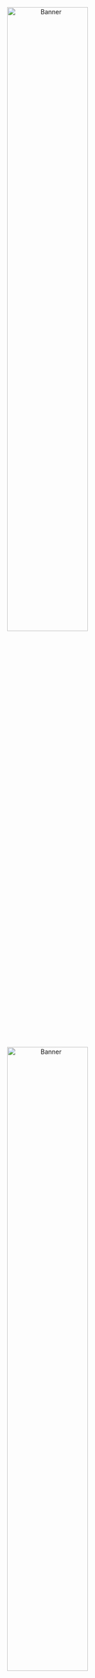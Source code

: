 <p id="begin" align="center">
    <img width="60%" src="https://user-images.githubusercontent.com/16124324/174399599-462c8ab7-e76d-4ea9-9589-022092ff0074.png#gh-dark-mode-only" alt="Banner" />
    <img width="60%" src="https://user-images.githubusercontent.com/16124324/174399545-b753a93e-3b5e-4ef5-8c16-0d7e4f012218.png#gh-light-mode-only" alt="Banner" />
    <br>
    <a href="https://nightly.link/iAmGio/pikt/workflows/maven/master/pikt.zip">
        <img width="35%" src="https://user-images.githubusercontent.com/16124324/174477531-eff55703-63df-474a-a617-a6e51293fb1c.svg" alt="Download">
    </a>
</p>
<br>

> _Ah a language to code by while listening to Pink Floyd_ - a guy from Reddit

> _This looks like it belongs on the list of those things I totally want to do if I ever become immortal_ - another guy from Reddit

---

<br>

Pikt is a pixel-based, Turing complete esoteric programming language that is able to generate fast and lightweight programs out of **aesthetically pleasant image sources**.  
Indeed, Pikt's most interesting feature is **flexibility**: every keyword, statement, function and operator
is linked to one - or more - color, easily customizable via [color schemes](core/src/main/resources/colors.properties).

<!--suppress HtmlDeprecatedAttribute -->
<p align="center">
  <br>
  <a href="https://www.youtube.com/watch?v=Wr7RJqqrw7s">
    <img width="55%" src="https://i.imgur.com/rYscSbe.png" alt="Video" /><br>
  </a>
  <br>
</p>
  
Pikt compiles executables via the Kotlin compiler, therefore compilation for both JVM and native* targets is available, along with runtime interpretation.

> Want to create your first Pikt program? **Check out the [wiki](https://github.com/iAmGio/pikt/wiki)**!

<!--suppress HtmlDeprecatedAttribute -->
<p align="center">
  <br>
  <a href="https://github.com/iAmGio/pikt/wiki/Fibonacci-breakdown">
    <img width="130" src="https://i.imgur.com/lytDoDv.png" alt="Fibonacci" /><br>
  </a>
  <i>A high-performance Fibonacci sequence algorithm.</i>
  <br><br>
  <a href="https://github.com/iAmGio/pikt/wiki/Prime-numbers-breakdown">
    <img width="130" src="https://i.imgur.com/bP5fuyc.png" alt="Prime numbers" /><br>
  </a>
  <i>A prime numbers algorithm.</i>
  <br><br>
  <a href="https://github.com/iAmGio/pikt/wiki/Insertion-sort-breakdown">
    <img width="200" src="https://i.imgur.com/2zNX4eT.png" alt="Insertion sort" /><br>
  </a>
  <i>An insertion sort algorithm.</i>
  <br><br>
  <a href="https://github.com/iAmGio/pikt/wiki/String-reverser-breakdown">
    <img width="130" src="https://i.imgur.com/4Kz9DsI.png" alt="Reverser" /><br></a>
  <i>A string reverser.</i>
  <br><br>
  <a href="https://github.com/iAmGio/pikt/wiki/Tree-breakdown">
    <img width="130" src="https://i.imgur.com/aKg4I59.png" alt="Tree" /><br></a>
  <i>A tree that prints "A tree!".</i>
</p>

These examples take advantage of [custom color schemes](core/src/test/resources/schemes).  
Click on the examples for a breakdown/explanation.

<br>

> **[How does Pikt work?](https://github.com/iAmGio/pikt/wiki/How-does-Pikt-work%3F)**

<br>

## Table of contents

- [Properties](#properties)
- [Settings arguments](#properties)
- [Command arguments](#command-arguments)
- [Building](#building)
- [Roadmap](#roadmap)

## Properties
The following properties define parameters needed by Pikt to run.  
Syntax: `java -Dproperty=value -jar pikt.jar -arguments`.  

- `-Dsource` source image file;


- `-Doutput` output name without extension. Defaults to the value of `source` if not specified;


- `-Dcolors` path to the `.properties` color scheme without extension.  
Default values will be used if not specified (not recommended);


- `-Dtargets` compilation targets divided by a comma. Only `jvm` is supported,
while `windows`, `osx` and `linux` compilation is currently disabled.


- `-Dlib` path to JAR libraries, including the bundled `stdlib.jar` file, divided by a comma.
If not specified, points by default to `./libraries/stdlib.jar`; 


- `-Djvmcompiler` path to the Kotlin/JVM (`kotlinc`) executable compiler. Required if `target` contains `jvm` or if `-interpret` is used;


- `-Dproject` optional path to a [project info](https://github.com/iAmGio/pikt/wiki/Project-info-file) YAML configuration.


- `-Dtask` optional [task]((https://github.com/iAmGio/pikt/wiki/Project-info-file)) name (defined within a project info configuration) to be executed.

## Settings arguments

The following arguments enable settings that affect Pikt's behavior.

- `-interpret` runs the generated code via the JVM compiler;


- `-printoutput` displays the generated Kotlin code;


- `-nocompile` prevents the generation of any executable file;


- `-pl[=type]` sets the active pixel logger type.
A pixel logger is responsible for printing pixels on screen,
for example in case of compile-time errors.  
If not set, it is disabled by default. If `type` is not specified, `rgb` is used.  
Available types:
  - `rgb`: prints each pixel as a square with its RGB color.
  Not all terminals support this;
  - `a256`: prints each pixel as a square with its color approximated to the closest 8-bit (256) color.
  - `box`: prints each pixel in an ASCII box with its hex code inside.


- `-pixelinfo` adds information about pixel coordinates to the output code as comments;


- `-imgoutput=path` sets the output file for image-generating commands (see below). If not specified, defaults to the source image path followed by a suffix;  


- `-chainoutput` enables output chaining for image-generating commands: the output of a command becomes the input for the next one. It requires `-imgoutput` to be set.

## Command arguments

The following arguments execute tasks and exit when completed.  
These are handy shortcuts that replace several manual actions, such as image transformations, while being unrelated to code generation and compilation.

- `-downloadcompiler=type[,version]` downloads the zipped Kotlin compiler for the given platform (`jvm`, `windows`, `macos`, `linux`).   
`version` defaults to `1.7.20`.


- `-createscheme` creates a new [color scheme](core/src/main/resources/colors.properties) with default values.  
It automatically appends library colors too, e.g. the [stdlib scheme](stdlib/src/main/resources/colors.properties), loaded from `-Dlib`;


- `-exportscheme` generates a useful color palette image out of the given color scheme;


- `-recolorize[=method]` creates a copy of the source image (that relies on the default scheme) and adapts it to a custom scheme (specified by `-Dcolors`).  
`method` defines the way properties with more than one color are handled; it can be either `first` (default), `last` or `random`;


- `-standardize` creates a copy of the source image (that relies on a custom scheme) and adapts it to the default scheme;


- `-compact[=size]` creates a compacted copy of the source image with no whitespaces between pixels.  
If `size` is not specified, it will try to create a square-ish image.  
`size` can be defined via `w?h?`, where both `w`and `h` are optional (in case one is missing, it will be calculated the same way as before) (e.g. `w10h5`, `w10`, `h5`);


- `-decompact` creates a decompacted copy of the source image with one statement per line;


- `-standardecompact` runs `-standardize` + `-decompact`;


- `-colorswap=<swaps>` swaps colors from the source image.  
`swaps` is defined as `from1:to1,from2:to2,...` where `from` and `to` are hexadecimal colors; 


- `-mask=path` creates a masked copy of the source image, loading the mask image from `path`;


- `-strconvert[=string]` converts a string into a sequence of RGB (grayscale) values supported by Pikt and prints them out.  
If `string` is not specified, input is read from stdin.  
_See [Hello world!](https://github.com/iAmGio/pikt/wiki/Hello-world) for further information._  
For instance, `-strconvert="Hello Pikt!"` prints:
- 
```
RGB:  72  101  108  108  111  32  80  105  107  116  33  
      H   e    l    l    o        P   i    k    t    !   
```

- `-welcome` runs `-createscheme`, `-exportscheme` (both on `colors`), `-downloadcompiler=jvm` and creates a ready-to-use Hello World source.
Its output is already zipped in the downloadable archive.


More in-depth information about image transformation commands can be found [here](https://github.com/iAmGio/pikt/wiki/Image-transformation-commands).

## Building
The [downloadable archive](#begin) is already built off the latest GitHub commit.
If you wish to build it yourself from source simply run `mvn clean install`.

> **Tip:** setting your run configuration to execute `mvn clean install -pl stdlib -am` compiles the standard library before launching Pikt, in case you need to make frequent updates to it.   
If you are using IntelliJ IDEA consider importing configuration templates from the [runConfigurations](runConfigurations) folder.

## Roadmap

**Code**
- [x] Variables
- [ ] Constants
- [x] Function calls (both as part of expressions and standalone)
- [x] Function definition
- [x] If / else / if else
- [x] Lambdas (code blocks)
- [x] Operators (equality, logical and arithmetic)
- [x] Loops
  - [x] For-each
  - [x] Indexed for (for-each + `range` function)
  - [x] While
- [ ] Try/catch
- [x] Structs
- [x] [Standard library](stdlib) (work in progress, see [CONTRIBUTING](CONTRIBUTING.md) for contribution guidelines)
- [x] External libraries support (following certain standards, wiki in progress)

**Generation**
- [x] Compilation (JVM ~~and Native~~*)
- [x] Interpretation (JVM)
- [x] Error handling
- [ ] Runtime information

_* Native support is limited due to the lack of Kotlin/Native libraries and is being temporarily discontinued._